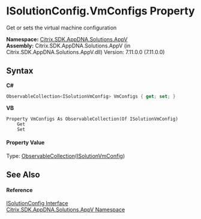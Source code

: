 # ISolutionConfig.VmConfigs Property 
 

Get or sets the virtual machine configuration

**Namespace:**&nbsp;<a href="a638ea88-d709-bd82-5735-d58961438ce5">Citrix.SDK.AppDNA.Solutions.AppV</a><br />**Assembly:**&nbsp;Citrix.SDK.AppDNA.Solutions.AppV (in Citrix.SDK.AppDNA.Solutions.AppV.dll) Version: 7.11.0.0 (7.11.0.0)

## Syntax

**C#**
```csharp
ObservableCollection<ISolutionVmConfig> VmConfigs { get; set; }
```

**VB**
```vbnet
Property VmConfigs As ObservableCollection(Of ISolutionVmConfig)
	Get
	Set
```


#### Property Value
Type: <a href="http://msdn2.microsoft.com/en-us/library/ms668604" target="_blank">ObservableCollection</a>(<a href="31fe1bd9-0943-af9e-40bd-96e1b2efd7e4">ISolutionVmConfig</a>)

## See Also


#### Reference
<a href="1c5612f2-778a-8829-c1a5-8d889b86a279">ISolutionConfig Interface</a><br /><a href="a638ea88-d709-bd82-5735-d58961438ce5">Citrix.SDK.AppDNA.Solutions.AppV Namespace</a><br />